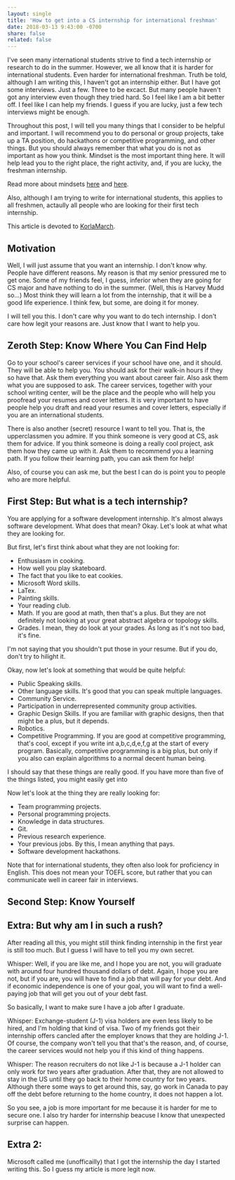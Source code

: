 ```yaml
---
layout: single
title: 'How to get into a CS internship for international freshman'
date: 2018-03-13 9:43:00 -0700
share: false
related: false
---
```


I've seen many international students strive to find a tech internship or research to do in the summer. However, we all know that it is harder for international students. Even harder for international freshman. Truth be told, although I am writing this, I haven't got an internship either. But I have got some interviews. Just a few. Three to be excact. But many people haven't got any interview even though they tried hard. So I feel like I am a bit better off. I feel like I can help my friends. I guess if you are lucky, just a few tech interviews might be enough.

Throughout this post, I will tell you many things that I consider to be helpful and important. I will recommend you to do personal or group projects, take up a TA position, do hackathons or competitive programming, and other things. But you should always remember that what you do is not as important as how you think. Mindset is the most important thing here. It will help lead you to the right place, the right activity, and, if you are lucky, the freshman internship.

Read more about mindsets [here](from-radon) and [here](from-kws).

Also, although I am trying to write for international students, this applies to all freshmen, actaully all people who are looking for their first tech internship.

This article is devoted to [KorlaMarch](korlamarch-github).

## Motivation

Well, I will just assume that you want an internship. I don't know why. People have different reasons. My reason is that my senior pressured me to get one. Some of my friends feel, I guess, inferior when they are going for CS major and have nothing to do in the summer. (Well, this is Harvey Mudd so...) Most think they will learn a lot from the internship, that it will be a good life experience. I think few, but some, are doing it for money. 

I will tell you this. I don't care why you want to do tech internship. I don't care how legit your reasons are. Just know that I want to help you.

## Zeroth Step: Know Where You Can Find Help

Go to your school's career services if your school have one, and it should. They will be able to help you. 
You should ask for their walk-in hours if they so have that. Ask them everything you want about career fair. Also ask them what you are supposed to ask. The career services, together with your school writing center, will be the place and the people who will help you proofread your resumes and cover letters. It is very important to have people help you draft and read your resumes and cover letters, especially if you are an international students.

There is also another (secret) resource I want to tell you. That is, the upperclassmen you admire. If you think someone is very good at CS, ask them for advice. If you think someone is doing a really cool project, ask them how they came up with it. Ask them to recommend you a learning path. If you follow their learning path, you can ask them for help!

Also, of course you can ask me, but the best I can do is point you to people who are more helpful.

## First Step: But what is a tech internship?

You are applying for a software development internship. It's almost always software development. What does that mean? Okay. Let's look at what what they are looking for.

But first, let's first think about what they are not looking for:

- Enthusiasm in cooking.
- How well you play skateboard.
- The fact that you like to eat cookies.
- Microsoft Word skills.
- LaTex.
- Painting skills.
- Your reading club.
- Math. If you are good at math, then that's a plus. But they are not definitely not looking at your great abstract algebra or topology skills.
- Grades. I mean, they do look at your grades. As long as it's not too bad, it's fine.

I'm not saying that you shouldn't put those in your resume. But if you do, don't try to hilight it.

Okay, now let's look at something that would be quite helpful:

- Public Speaking skills.
- Other language skills. It's good that you can speak multiple languages.
- Community Service.
- Participation in underrepresented community group activities.
- Graphic Design Skills. If you are familiar with graphic designs, then that might be a plus, but it depends.
- Robotics.
- Competitive Programming. If you are good at competitive programming, that's cool, except if you write int a,b,c,d,e,f,g at the start of every program. Basically, competitive programming is a big plus, but only if you also can explain algorithms to a normal decent human being.

I should say that these things are really good. If you have more than five of the things listed, you might easily get into

Now let's look at the thing they are really looking for:
- Team programming projects.
- Personal programming projects.
- Knowledge in data structures.
- Git.
- Previous research experience.
- Your previous jobs. By this, I mean anything that pays.
- Software development hackathons.

Note that for international students, they often also look for proficiency in English. This does not mean your TOEFL score, but rather that you can communicate well in career fair in interviews.

## Second Step: Know Yourself

## Extra: But why am I in such a rush?

After reading all this, you might still think finding internship in the first year is still too much. But I guess I will have to tell you my own secret.

Whisper: Well, if you are like me, and I hope you are not, you will graduate with around four hundred thousand dollars of debt. Again, I hope you are not, but if you are, you will have to find a job that will pay for your debt. And if economic independence is one of your goal, you will want to find a well-paying job that will get you out of your debt fast.

So basically, I want to make sure I have a job after I graduate.

Whisper: Exchange-student (J-1) visa holders are even less likely to be hired, and I'm holding that kind of visa. Two of my friends got their internship offers cancled after the employer knows that they are holding J-1. Of course, the company won't tell you that that's the reason, and, of course, the career services would not help you if this kind of thing happens.

Whisper: The reason recruiters do not like J-1 is because a J-1 holder can only work for two years after graduation. After that, they are not allowed to stay in the US until they go back to their home country for two years. Although there some ways to get around this, say, go work in Canada to pay off the debt before returning to the home country, it does not happen a lot.

So you see, a job is more important for me because it is harder for me to secure one. I also try harder for internship beacuse I know that unexpected surprise can happen.

## Extra 2:

Microsoft called me (unofficailly) that I got the internship the day I started writing this. So I guess my article is more legit now.



